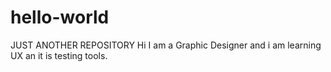 # hello-world
JUST ANOTHER REPOSITORY
Hi I am a Graphic Designer and i am learning UX an it is testing tools.
